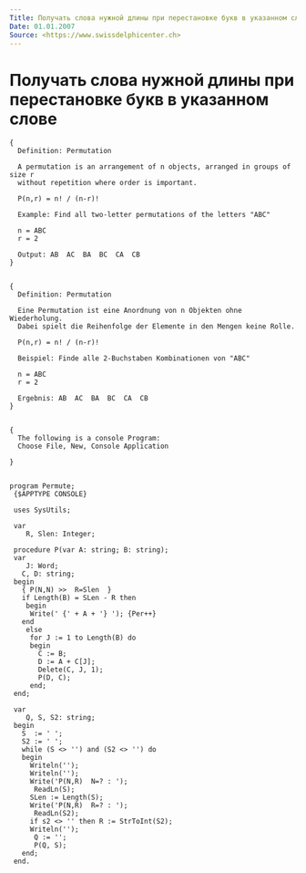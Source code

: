 ```yaml
---
Title: Получать слова нужной длины при перестановке букв в указанном слове
Date: 01.01.2007
Source: <https://www.swissdelphicenter.ch>
---
```



Получать слова нужной длины при перестановке букв в указанном слове
===================================================================

    { 
      Definition: Permutation 
     
      A permutation is an arrangement of n objects, arranged in groups of size r 
      without repetition where order is important. 
     
      P(n,r) = n! / (n-r)! 
     
      Example: Find all two-letter permutations of the letters "ABC" 
     
      n = ABC 
      r = 2 
     
      Output: AB  AC  BA  BC  CA  CB 
    }
     
     
    { 
      Definition: Permutation 
     
      Eine Permutation ist eine Anordnung von n Objekten ohne Wiederholung. 
      Dabei spielt die Reihenfolge der Elemente in den Mengen keine Rolle. 
     
      P(n,r) = n! / (n-r)! 
     
      Beispiel: Finde alle 2-Buchstaben Kombinationen von "ABC" 
     
      n = ABC 
      r = 2 
     
      Ergebnis: AB  AC  BA  BC  CA  CB 
    }
     
     
    { 
      The following is a console Program: 
      Choose File, New, Console Application 
     
    }
     
     
    program Permute;
     {$APPTYPE CONSOLE}
     
     uses SysUtils;
     
     var
        R, Slen: Integer;
     
     procedure P(var A: string; B: string);
     var
        J: Word;
       C, D: string;
     begin
       { P(N,N) >>  R=Slen  }
       if Length(B) = SLen - R then
        begin
         Write(' {' + A + '} '); {Per++}
       end
        else
         for J := 1 to Length(B) do
         begin
           C := B;
           D := A + C[J];
           Delete(C, J, 1);
           P(D, C);
         end;
     end;
     
     var
        Q, S, S2: string;
     begin
       S  := ' ';
       S2 := ' ';
       while (S <> '') and (S2 <> '') do
       begin
         Writeln('');
         Writeln('');
         Write('P(N,R)  N=? : ');
          ReadLn(S);
         SLen := Length(S);
         Write('P(N,R)  R=? : ');
          ReadLn(S2);
         if s2 <> '' then R := StrToInt(S2);
         Writeln('');
          Q := '';
          P(Q, S);
       end;
     end.

